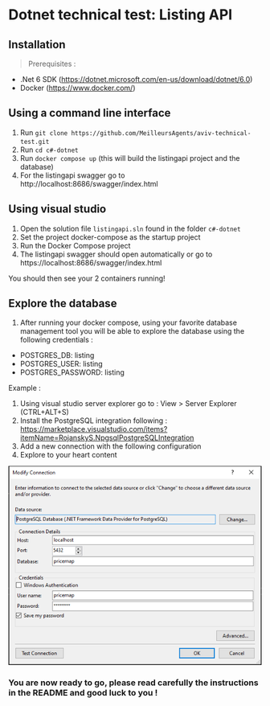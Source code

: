 # Dotnet technical test: Listing API

## Installation
> Prerequisites : 
- .Net 6 SDK (https://dotnet.microsoft.com/en-us/download/dotnet/6.0)
- Docker (https://www.docker.com/)


## Using a command line interface
1. Run `git clone https://github.com/MeilleursAgents/aviv-technical-test.git`
2. Run `cd c#-dotnet`
3. Run `docker compose up` (this will build the listingapi project and the database)
4. For the listingapi swagger go to http://localhost:8686/swagger/index.html 


## Using visual studio
1. Open the solution file `listingapi.sln` found in the folder `c#-dotnet`
2. Set the project docker-compose as the startup project
3. Run the Docker Compose project
4. The listingapi swagger should open automatically or go to https://localhost:8686/swagger/index.html

You should then see your 2 containers running!


## Explore the database
1. After running your docker compose, using your favorite database management tool you will be able to explore the database using the following credentials : 
- POSTGRES_DB: listing
- POSTGRES_USER: listing
- POSTGRES_PASSWORD: listing

Example : 
1. Using visual studio server explorer go to : View > Server Explorer (CTRL+ALT+S)
2. Install the PostgreSQL integration following : https://marketplace.visualstudio.com/items?itemName=RojanskyS.NpgsqlPostgreSQLIntegration 
3. Add a new connection with the following configuration
4. Explore to your heart content

![configuration server explorer](Img/server_explorer1.png)


### You are now ready to go, please read carefully the instructions in the README and good luck to you !
